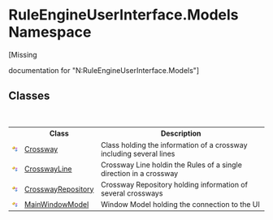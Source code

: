 # RuleEngineUserInterface.Models Namespace
 

\[Missing <summary> documentation for "N:RuleEngineUserInterface.Models"\]


## Classes
&nbsp;<table><tr><th></th><th>Class</th><th>Description</th></tr><tr><td>![Public class](media/pubclass.gif "Public class")</td><td><a href="c7cdb172-5b44-ef89-2092-e7568e37bf40">Crossway</a></td><td>
Class holding the information of a crossway including several lines</td></tr><tr><td>![Public class](media/pubclass.gif "Public class")</td><td><a href="ab0389aa-7cbc-21e4-cdf8-f501de6e1579">CrosswayLine</a></td><td>
Crossway Line holdin the Rules of a single direction in a crossway</td></tr><tr><td>![Public class](media/pubclass.gif "Public class")</td><td><a href="15aa0abc-abc8-a121-0888-fc49dd79d919">CrosswayRepository</a></td><td>
Crossway Repository holding information of several crossways</td></tr><tr><td>![Public class](media/pubclass.gif "Public class")</td><td><a href="46dabf1f-19cf-f1c7-756b-965b23dfa6dc">MainWindowModel</a></td><td>
Window Model holding the connection to the UI</td></tr></table>&nbsp;
